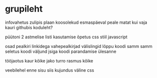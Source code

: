# grupileht

infovahetus zulipis
plaan
koosolekud esmaspäeval peale matat kui vaja
kauri githubis
koduleht?

püütoni 2 astmelise listi kasutamise õpetus
css stiil
javascript

osad
pealkiri
linkidega vahepealkirjad
välislingid lõppu
koodi samm samm seletus
koodi väljund
jsiga koodi parandamise ülesanne

tööjaotus
kaur kõike
jako turro
rasmus kõike

veebilehel enne sisu siis kujundus
väline css
